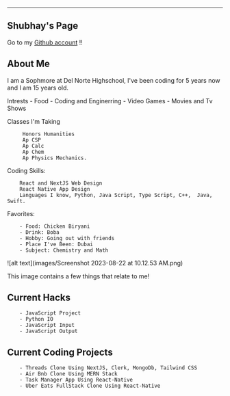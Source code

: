 
---

## Shubhay's Page

Go to my [Github account](https://github.com/Vynz123) !!

## About Me
I am a Sophmore at Del Norte Highschool, I've been coding for 5 years now and I am 15 years old.

Intrests
        - Food
        - Coding and Enginerring
        - Video Games
        - Movies and Tv Shows

Classes I'm Taking

         Honors Humanities
         Ap CSP
         Ap Calc
         Ap Chem
         Ap Physics Mechanics.

Coding Skills:

        React and NextJS Web Design
        React Native App Design
        Languages I know, Python, Java Script, Type Script, C++,  Java, Swift.

Favorites:

        - Food: Chicken Biryani
        - Drink: Boba
        - Hobby: Going out with friends
        - Place I've Been: Dubai
        - Subject: Chemistry and Math
        
![alt text](images/Screenshot 2023-08-22 at 10.12.53 AM.png)

This image contains a few things that relate to me!

## Current Hacks
        - JavaScript Project
        - Python IO
        - JavaScript Input
        - JavaScript Output




## Current Coding Projects

        - Threads Clone Using NextJS, Clerk, MongoDb, Tailwind CSS
        - Air Bnb Clone Using MERN Stack
        - Task Manager App Using React-Native
        - Uber Eats FullStack Clone Using React-Native
        
